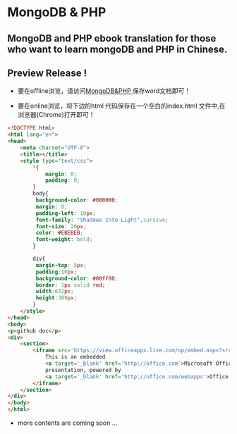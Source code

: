 # MongoDB & PHP

## MongoDB and PHP ebook translation for those who want to learn mongoDB and PHP in Chinese.

##  Preview Release !

* 要在offline浏览，请访问[MongoDB&PHP
](https://github.com/xgqfrms/MongoDB_PHP/blob/master/MongoDB%20and%20PHP.docx?raw=true) 保存word文档即可！

* 要在online浏览，将下边的html 代码保存在一个空白的index.html 文件中,在浏览器(Chrome)打开即可！

```html
<!DOCTYPE html>
<html lang="en">
<head>
    <meta charset="UTF-8">
    <title></title>
    <style type="text/css">
        *{
            margin: 0;
            padding: 0;
        }
        body{
         background-color: #000000;
		 margin: 0;
         padding-left: 10px;
		 font-family: "Shadows Into Light",cursive;
	     font-size: 20px;
	     color: #EBEBEB;
	     font-weight: bold;
        }

		div{
		 margin-top: 5px;
		 padding:10px;
		 background-color: #00ff00;
		 border: 1px solid red;
		 width:632px;
		 height:389px;
		}
    </style>
</head>
<body>
<p>github doc</p>
<div>
    <section>
        <iframe src='https://view.officeapps.live.com/op/embed.aspx?src=https://github.com/xgqfrms/MongoDB_PHP/blob/master/MongoDB%20and%20PHP.docx?raw=true' width='960px' height='540px' frameborder='0'>
            This is an embedded
            <a target='_blank' href='http://office.com'>Microsoft Office</a>
            presentation, powered by
            <a target='_blank' href='http://office.com/webapps'>Office Online</a>.
        </iframe>
    </section>
</div>
</body>
</html>
```

* more contents are coming soon ...
